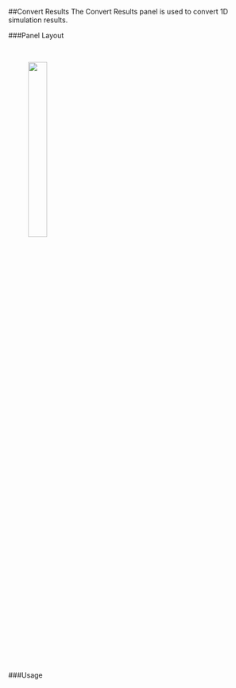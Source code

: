 
##Convert Results
The Convert Results panel is used to convert 1D simulation results. 

###Panel Layout

<br>
<figure>
  <img src="documentation/1d_simulation/imgs/convert-results-panel.png" style="float: left; width: 30%; margin-right: 1%; margin-bottom: 0.5em;">
  <p style="clear: both;">
</figure>
<br>

###Usage 



